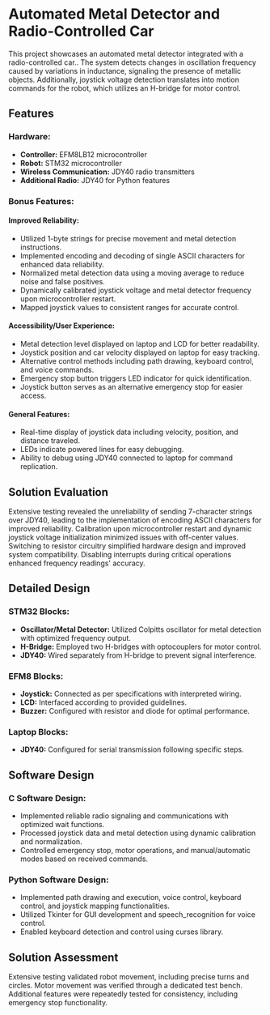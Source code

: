 # Automated Metal Detector and Radio-Controlled Car

This project showcases an automated metal detector integrated with a radio-controlled car.. The system detects changes in oscillation frequency caused by variations in inductance, signaling the presence of metallic objects. Additionally, joystick voltage detection translates into motion commands for the robot, which utilizes an H-bridge for motor control.

## Features

### Hardware:
- **Controller:** EFM8LB12 microcontroller
- **Robot:** STM32 microcontroller
- **Wireless Communication:** JDY40 radio transmitters
- **Additional Radio:** JDY40 for Python features

### Bonus Features:

#### Improved Reliability:
- Utilized 1-byte strings for precise movement and metal detection instructions.
- Implemented encoding and decoding of single ASCII characters for enhanced data reliability.
- Normalized metal detection data using a moving average to reduce noise and false positives.
- Dynamically calibrated joystick voltage and metal detector frequency upon microcontroller restart.
- Mapped joystick values to consistent ranges for accurate control.

#### Accessibility/User Experience:
- Metal detection level displayed on laptop and LCD for better readability.
- Joystick position and car velocity displayed on laptop for easy tracking.
- Alternative control methods including path drawing, keyboard control, and voice commands.
- Emergency stop button triggers LED indicator for quick identification.
- Joystick button serves as an alternative emergency stop for easier access.

#### General Features:
- Real-time display of joystick data including velocity, position, and distance traveled.
- LEDs indicate powered lines for easy debugging.
- Ability to debug using JDY40 connected to laptop for command replication.

## Solution Evaluation

Extensive testing revealed the unreliability of sending 7-character strings over JDY40, leading to the implementation of encoding ASCII characters for improved reliability. Calibration upon microcontroller restart and dynamic joystick voltage initialization minimized issues with off-center values. Switching to resistor circuitry simplified hardware design and improved system compatibility. Disabling interrupts during critical operations enhanced frequency readings' accuracy.

## Detailed Design

### STM32 Blocks:
- **Oscillator/Metal Detector:** Utilized Colpitts oscillator for metal detection with optimized frequency output.
- **H-Bridge:** Employed two H-bridges with optocouplers for motor control.
- **JDY40:** Wired separately from H-bridge to prevent signal interference.
  
### EFM8 Blocks:
- **Joystick:** Connected as per specifications with interpreted wiring.
- **LCD:** Interfaced according to provided guidelines.
- **Buzzer:** Configured with resistor and diode for optimal performance.

### Laptop Blocks:
- **JDY40:** Configured for serial transmission following specific steps.

## Software Design

### C Software Design:
- Implemented reliable radio signaling and communications with optimized wait functions.
- Processed joystick data and metal detection using dynamic calibration and normalization.
- Controlled emergency stop, motor operations, and manual/automatic modes based on received commands.

### Python Software Design:
- Implemented path drawing and execution, voice control, keyboard control, and joystick mapping functionalities.
- Utilized Tkinter for GUI development and speech_recognition for voice control.
- Enabled keyboard detection and control using curses library.

## Solution Assessment

Extensive testing validated robot movement, including precise turns and circles. Motor movement was verified through a dedicated test bench. Additional features were repeatedly tested for consistency, including emergency stop functionality.

